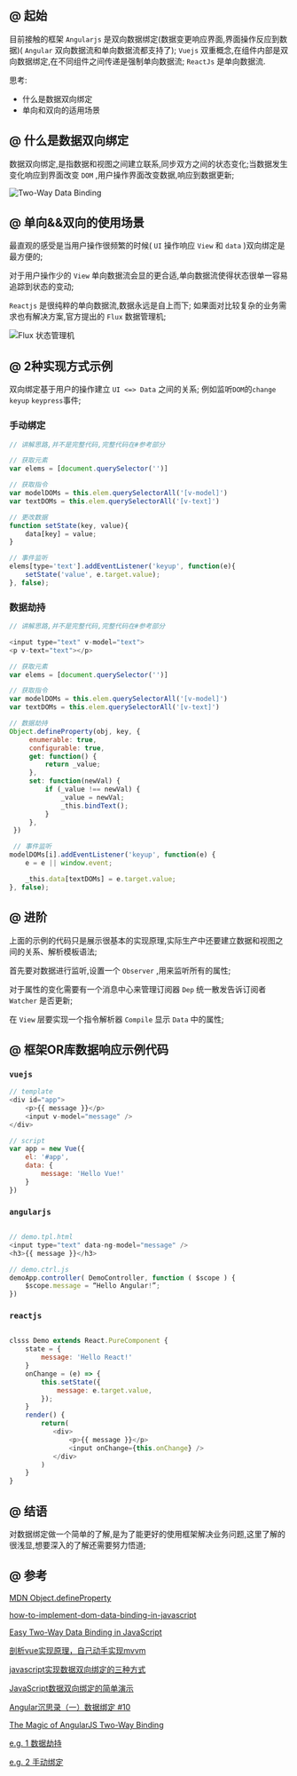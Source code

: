 ## @ 起始

目前接触的框架 ` Angularjs ` 是双向数据绑定(数据变更响应界面,界面操作反应到数据)( ` Angular ` 双向数据流和单向数据流都支持了);  ` Vuejs ` 双重概念,在组件内部是双向数据绑定,在不同组件之间传递是强制单向数据流;  ` ReactJs ` 是单向数据流.

思考:
- 什么是数据双向绑定
- 单向和双向的适用场景

## @ 什么是数据双向绑定

数据双向绑定,是指数据和视图之间建立联系,同步双方之间的状态变化;当数据发生变化响应到界面改变 `DOM` ,用户操作界面改变数据,响应到数据更新;

![Two-Way Data Binding](http://moduscreate.com/wp-content/uploads/2014/10/Screenshot-2014-10-02-09.42.12.png)

## @ 单向&&双向的使用场景

最直观的感受是当用户操作很频繁的时候( `UI` 操作响应 `View` 和 `data` )双向绑定是最方便的;

对于用户操作少的 `View` 单向数据流会显的更合适,单向数据流使得状态很单一容易追踪到状态的变动;  

 `Reactjs` 是很纯粹的单向数据流,数据永远是自上而下; 如果面对比较复杂的业务需求也有解决方案,官方提出的 `Flux` 数据管理机;   

![Flux 状态管理机](https://pic1.zhimg.com/v2-52441a4be5428564f4f629f0d9926efc_b.png)

## @ 2种实现方式示例

双向绑定基于用户的操作建立 `UI <=> Data` 之间的关系; 例如监听`DOM`的`change` `keyup` `keypress`事件;

### 手动绑定

```javascript
// 讲解思路,并不是完整代码,完整代码在#参考部分

// 获取元素
var elems = [document.querySelector('')]

// 获取指令
var modelDOMs = this.elem.querySelectorAll('[v-model]')
var textDOMs = this.elem.querySelectorAll('[v-text]')

// 更改数据
function setState(key, value){
    data[key] = value;
}

// 事件监听
elems[type='text'].addEventListener('keyup', function(e){
    setState('value', e.target.value);
}, false);

```

### 数据劫持

```javascript
// 讲解思路,并不是完整代码,完整代码在#参考部分

<input type="text" v-model="text">
<p v-text="text"></p>

// 获取元素
var elems = [document.querySelector('')]

// 获取指令
var modelDOMs = this.elem.querySelectorAll('[v-model]')
var textDOMs = this.elem.querySelectorAll('[v-text]')

// 数据劫持
Object.defineProperty(obj, key, {
     enumerable: true,
     configurable: true,
     get: function() {
         return _value;
     },
     set: function(newVal) {
         if (_value !== newVal) {
             _value = newVal;
             _this.bindText();
         }
     },
 })

 // 事件监听
modelDOMs[i].addEventListener('keyup', function(e) {
    e = e || window.event;

    _this.data[textDOMs] = e.target.value;
}, false);

```

## @ 进阶

上面的示例的代码只是展示很基本的实现原理,实际生产中还要建立数据和视图之间的关系、解析模板语法;

首先要对数据进行监听,设置一个 `Observer` ,用来监听所有的属性;

对于属性的变化需要有一个消息中心来管理订阅器 `Dep` 统一散发告诉订阅者 `Watcher` 是否更新;

在 `View` 层要实现一个指令解析器 `Compile` 显示 `Data` 中的属性;

## @ 框架OR库数据响应示例代码

### `vuejs`

```javascript
// template
<div id="app">
    <p>{{ message }}</p>
    <input v-model="message" />
</div>

// script
var app = new Vue({
    el: '#app',
    data: {
        message: 'Hello Vue!'
    }
})
```

### `angularjs`
```javascript

// demo.tpl.html
<input type="text" data-ng-model="message" />
<h3>{{ message }}</h3>

// demo.ctrl.js
demoApp.controller( DemoController, function ( $scope ) {
    $scope.message = “Hello Angular!”;
})
```

### `reactjs`
```javascript

clsss Demo extends React.PureComponent {
    state = {
        message: 'Hello React!'
    }
    onChange = (e) => {
        this.setState({
            message: e.target.value,
        });
    }
    render() {
        return(
           <div>
               <p>{{ message }}</p>
               <input onChange={this.onChange} />
           </div> 
        )
    }
}

```

## @ 结语

对数据绑定做一个简单的了解,是为了能更好的使用框架解决业务问题,这里了解的很浅显,想要深入的了解还需要努力悟道;

## @ 参考

[MDN Object.defineProperty](https://developer.mozilla.org/zh-CN/docs/Web/JavaScript/Reference/Global_Objects/Object/defineProperty)   

[how-to-implement-dom-data-binding-in-javascript](https://stackoverflow.com/questions/16483560/how-to-implement-dom-data-binding-in-javascript)   

[Easy Two-Way Data Binding in JavaScript](http://www.lucaongaro.eu/blog/2012/12/02/easy-two-way-data-binding-in-javascript/)   

[剖析vue实现原理，自己动手实现mvvm](https://github.com/DMQ/mvvm)   

[javascript实现数据双向绑定的三种方式](http://jixianqianduan.com/frontend-javascript/2015/11/29/js-data-two-ways-binding.html)   

[JavaScript数据双向绑定的简单演示](http://div.io/topic/1645)

[Angular沉思录（一）数据绑定 #10](https://github.com/xufei/blog/issues/10)   

[The Magic of AngularJS Two-Way Binding](http://moduscreate.com/the-magic-of-angular-js-two-way-binding/)   

[e.g. 1 数据劫持](https://jsfiddle.net/evan_g/s6vrv3gz/1/)   

[e.g. 2 手动绑定](https://jsfiddle.net/evan_g/LguLoe0s/)
